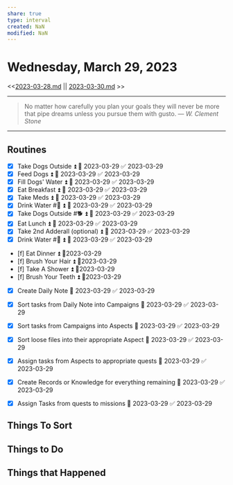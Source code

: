 ```yaml
---
share: true
type: interval
created: NaN 
modified: NaN
---
```

# Wednesday, March 29, 2023
<<[2023-03-28.md](./2023-03-28.md) || [2023-03-30.md](./2023-03-30.md) >>

---

> No matter how carefully you plan your goals they will never be more that pipe dreams unless you pursue them with gusto.
> — <cite>W. Clement Stone</cite>

---
 
## Routines
- [x] Take Dogs Outside ⏫ 📅 2023-03-29 ✅ 2023-03-29
- [x] Feed Dogs ⏫ 📅 2023-03-29 ✅ 2023-03-29
- [x] Fill Dogs' Water ⏫ 📅 2023-03-29 ✅ 2023-03-29
- [x] Eat Breakfast ⏫ 📅 2023-03-29 ✅ 2023-03-29
- [x] Take Meds ⏫ 📅 2023-03-29 ✅ 2023-03-29
- [x] Drink Water #🌊 ⏫ 📅 2023-03-29 ✅ 2023-03-29
- [x] Take Dogs Outside #🐕 ⏫ 📅 2023-03-29 ✅ 2023-03-29
- [x] Eat Lunch ⏫ 📅 2023-03-29 ✅ 2023-03-29
- [x] Take 2nd Adderall (optional) ⏫ 📅 2023-03-29 ✅ 2023-03-29
- [x] Drink Water #🌊 ⏫ 📅 2023-03-29 ✅ 2023-03-29
- [f] Eat Dinner ⏫ 📆2023-03-29
- [f] Brush Your Hair ⏫ 📆2023-03-29
- [f] Take A Shower ⏫ 📆2023-03-29
- [f] Brush Your Teeth ⏫ 📆2023-03-29
- [x] Create Daily Note 📅 2023-03-29 ✅ 2023-03-29
- [x] Sort tasks from Daily Note into Campaigns 📅 2023-03-29 ✅ 2023-03-29
- [x] Sort tasks from Campaigns into Aspects 📅 2023-03-29 ✅ 2023-03-29
- [x] Sort loose files into their appropriate Aspect 📅 2023-03-29 ✅ 2023-03-29
- [x] Assign tasks from Aspects to appropriate quests 📅 2023-03-29 ✅ 2023-03-29
- [x] Create Records or Knowledge for everything remaining 📅 2023-03-29 ✅ 2023-03-29
- [x] Assign Tasks from quests to missions 📅 2023-03-29 ✅ 2023-03-29


## Things To Sort

## Things to Do



## Things that Happened
